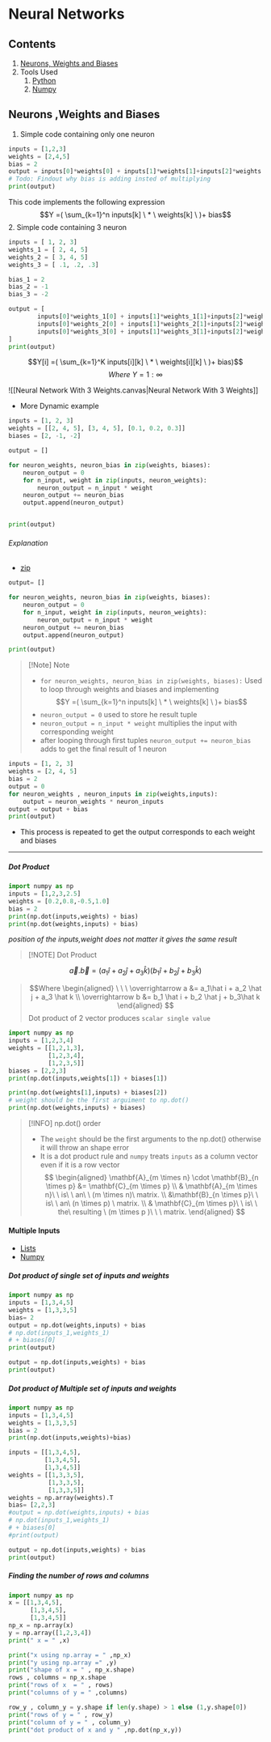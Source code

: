 # Neural Networks
## Contents
1. [Neurons, Weights and Biases](#neurons%20,weights%20and%20biases)
2. Tools Used
	1. [Python](/python/python)
	2. [Numpy](numpy.md)
 
## Neurons ,Weights and Biases 

1. Simple code containing only one neuron

```python
inputs = [1,2,3]
weights = [2,4,5]
bias = 2
output = inputs[0]*weights[0] + inputs[1]*weights[1]+inputs[2]*weights[2] +bias
# Todo: Findout why bias is adding insted of multiplying
print(output)
```
This code implements the following expression
$$Y =( \sum_{k=1}^n inputs[k]  \  * \ weights[k]  \ )+ bias$$
2. Simple code containing 3 neuron
```python
inputs = [ 1, 2, 3]
weights_1 = [ 2, 4, 5]
weights_2 = [ 3, 4, 5]
weights_3 = [ .1, .2, .3]

bias_1 = 2
bias_2 = -1
bias_3 = -2

output = [
		inputs[0]*weights_1[0] + inputs[1]*weights_1[1]+inputs[2]*weights_1[2] +bias_1,
		inputs[0]*weights_2[0] + inputs[1]*weights_2[1]+inputs[2]*weights_2[2] +bias_2,
		inputs[0]*weights_3[0] + inputs[1]*weights_3[1]+inputs[2]*weights_3[2] +bias_3
]
print(output)


```

$$Y[i] =( \sum_{k=1}^K inputs[i][k]  \  * \ weights[i][k]  \ )+ bias)$$
$$ Where \ Y = 1:\infty$$

![[Neural Network With 3 Weights.canvas|Neural Network With 3 Weights]]


- More Dynamic example

```python
inputs = [1, 2, 3]
weights = [[2, 4, 5], [3, 4, 5], [0.1, 0.2, 0.3]]
biases = [2, -1, -2]

output = []

for neuron_weights, neuron_bias in zip(weights, biases):
    neuron_output = 0
    for n_input, weight in zip(inputs, neuron_weights):
        neuron_output = n_input * weight
    neuron_output += neuron_bias
    output.append(neuron_output)


print(output)
```
###### Explanation
- [zip](/python/python#zip)
```python
output= []

for neuron_weights, neuron_bias in zip(weights, biases):
    neuron_output = 0
    for n_input, weight in zip(inputs, neuron_weights):
        neuron_output = n_input * weight
    neuron_output += neuron_bias
    output.append(neuron_output)

print(output)

```


> [!Note] Note
> - `for neuron_weights, neuron_bias in zip(weights, biases):` Used to loop through weights and biases and implementing 
$$Y =( \sum_{k=1}^n inputs[k]  \  * \ weights[k]  \ )+ bias$$
> - `neuron_output = 0` used to store he result tuple
> - `neuron_output = n_input * weight` multiplies the input with corresponding weight 
> - after looping through first tuples `neuron_output += neuron_bias` adds to get the final result of 1 neuron


```python
inputs = [1, 2, 3]
weights = [2, 4, 5]
bias = 2
output = 0
for neuron_weights , neuron_inputs in zip(weights,inputs):
    output = neuron_weights * neuron_inputs 
output = output + bias
print(output)
```
- This process is repeated to get the output corresponds to each weight and biases 


---
##### Dot Product
```python
import numpy as np
inputs = [1,2,3,2.5]
weights = [0.2,0.8,-0.5,1.0]
bias = 2
print(np.dot(inputs,weights) + bias)
print(np.dot(weights,inputs) + bias)
```
*position of the inputs,weight does not matter it gives the same result*


> [!NOTE] Dot Product
> 
 $$ \overrightarrow a.\overrightarrow b = (a_1 \hat i + a_2 \hat j + a_3 \hat k)(b_1 \hat i + b_2 \hat j + b_3 \hat k)$$
> $$Where
> \begin{aligned}
> \ \ \ \overrightarrow a &= a_1\hat i + a_2 \hat j + a_3 \hat k \\
> \overrightarrow b &= b_1 \hat i + b_2 \hat j + b_3\hat k
> \end{aligned}
> $$ 
> Dot product of 2 vector produces `scalar single value`


```python
import numpy as np
inputs = [1,2,3,4]
weights = [[1,2,1,3],
		   [1,2,3,4],
		   [1,2,3,5]]
biases = [2,2,3]
print(np.dot(inputs,weights[1]) + biases[1])

print(np.dot(weights[1],inputs) + biases[2])
# weight should be the first arguiment to np.dot()
print(np.dot(weights,inputs) + biases)
```

> [!INFO] np.dot() order
> - The `weight` should be the first arguments to the np.dot() otherwise it will throw an shape error
> - It is a dot product rule and `numpy` treats `inputs` as a column vector even if it is a row vector
$$
\begin{aligned}
\mathbf{A}_{m \times n} \cdot \mathbf{B}_{n \times p} &= \mathbf{C}_{m \times p} \\
& \mathbf{A}_{m \times n}\ \  is\  \ an\ \ (m \times n)\  matrix. \\
&\mathbf{B}_{n \times p}\ \ is\ \ an\ (n \times p) \  matrix. \\
 & \mathbf{C}_{m \times p}\ \ is\  \ the\  resulting \ (m \times p )\ \ \  matrix.
\end{aligned}
$$




#### Multiple Inputs
- [Lists](/python/python#list)
- [Numpy](/python/python/numpy)
##### Dot product of single set of inputs and weights

```python
import numpy as np
inputs = [1,3,4,5]
weights = [1,3,3,5]
bias= 2
output = np.dot(weights,inputs) + bias
# np.dot(inputs_1,weights_1) 
# + biases[0]
print(output)

output = np.dot(inputs,weights) + bias
print(output)

```

##### Dot product of Multiple set of inputs and weights

```python
import numpy as np
inputs = [1,3,4,5]
weights = [1,3,3,5]
bias = 2
print(np.dot(inputs,weights)+bias)

inputs = [[1,3,4,5],
		  [1,3,4,5],
		  [1,3,4,5]]
weights = [[1,3,3,5],
		   [1,3,3,5],
		   [1,3,3,5]]
weights = np.array(weights).T
bias= [2,2,3]
#output = np.dot(weights,inputs) + bias
# np.dot(inputs_1,weights_1) 
# + biases[0]
#print(output)

output = np.dot(inputs,weights) + bias
print(output)
```

##### Finding the number of rows and columns
```python 
import numpy as np
x = [[1,3,4,5],
	  [1,3,4,5],
	  [1,3,4,5]]
np_x = np.array(x)
y = np.array([1,2,3,4])  
print(" x = " ,x)

print("x using np.array = " ,np_x)
print("y using np.array =" ,y)
print("shape of x = " , np_x.shape)
rows , columns = np_x.shape
print("rows of x  = " , rows)
print("columns of y = " ,columns)

row_y , column_y = y.shape if len(y.shape) > 1 else (1,y.shape[0])
print("rows of y = " , row_y)
print("column of y = " , column_y)
print("dot product of x and y " ,np.dot(np_x,y))
```


